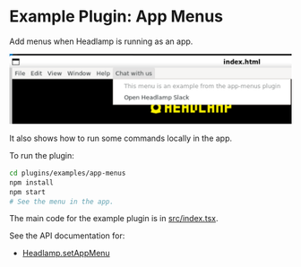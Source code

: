 # Example Plugin: App Menus

Add menus when Headlamp is running as an app.

![screenshot of the custom details view section and action button](../../../docs/development/plugins/images/app-menus.png)

It also shows how to run some commands locally in the app.

To run the plugin:

```bash
cd plugins/examples/app-menus
npm install
npm start
# See the menu in the app.
```

The main code for the example plugin is in [src/index.tsx](src/index.tsx).

See the API documentation for:

- [Headlamp.setAppMenu](https://headlamp.dev/docs/latest/development/api/classes/plugin_lib.headlamp/#setappmenu)
